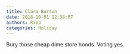 ```yaml
---
title: Clara Burton
date: 2018-10-01 12:38:07
authors: Ripp
categories: Holiday
---
```


 Bury those cheap dime store hoods.
Voting yes.